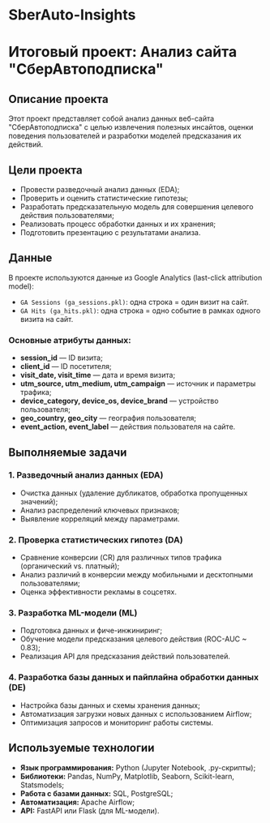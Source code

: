 # SberAuto-Insights
# Итоговый проект: Анализ сайта "СберАвтоподписка"

## Описание проекта
Этот проект представляет собой анализ данных веб-сайта "СберАвтоподписка" с целью извлечения полезных инсайтов, оценки поведения пользователей и разработки моделей предсказания их действий. 

## Цели проекта
- Провести разведочный анализ данных (EDA);
- Проверить и оценить статистические гипотезы;
- Разработать предсказательную модель для совершения целевого действия пользователями;
- Реализовать процесс обработки данных и их хранения;
- Подготовить презентацию с результатами анализа.

## Данные
В проекте используются данные из Google Analytics (last-click attribution model):
- `GA Sessions (ga_sessions.pkl)`: одна строка = один визит на сайт.
- `GA Hits (ga_hits.pkl)`: одна строка = одно событие в рамках одного визита на сайт.

### Основные атрибуты данных:
- **session_id** — ID визита;
- **client_id** — ID посетителя;
- **visit_date, visit_time** — дата и время визита;
- **utm_source, utm_medium, utm_campaign** — источник и параметры трафика;
- **device_category, device_os, device_brand** — устройство пользователя;
- **geo_country, geo_city** — география пользователя;
- **event_action, event_label** — действия пользователя на сайте.

## Выполняемые задачи
### 1. Разведочный анализ данных (EDA)
- Очистка данных (удаление дубликатов, обработка пропущенных значений);
- Анализ распределений ключевых признаков;
- Выявление корреляций между параметрами.

### 2. Проверка статистических гипотез (DA)
- Сравнение конверсии (CR) для различных типов трафика (органический vs. платный);
- Анализ различий в конверсии между мобильными и десктопными пользователями;
- Оценка эффективности рекламы в соцсетях.

### 3. Разработка ML-модели (ML)
- Подготовка данных и фиче-инжиниринг;
- Обучение модели предсказания целевого действия (ROC-AUC ~ 0.83);
- Реализация API для предсказания действий пользователей.

### 4. Разработка базы данных и пайплайна обработки данных (DE)
- Настройка базы данных и схемы хранения данных;
- Автоматизация загрузки новых данных с использованием Airflow;
- Оптимизация запросов и мониторинг работы системы.

## Используемые технологии
- **Язык программирования:** Python (Jupyter Notebook, .py-скрипты);
- **Библиотеки:** Pandas, NumPy, Matplotlib, Seaborn, Scikit-learn, Statsmodels;
- **Работа с базами данных:** SQL, PostgreSQL;
- **Автоматизация:** Apache Airflow;
- **API:** FastAPI или Flask (для ML-модели).




